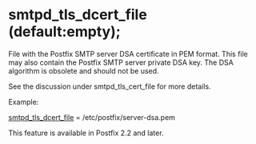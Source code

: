 # smtpd_tls_dcert_file (default:empty); 

 File with the Postfix SMTP server DSA certificate in PEM format.
This file may also contain the Postfix SMTP server private DSA key.
The DSA algorithm is obsolete and should not be used. 

 See the discussion under smtpd_tls_cert_file for more details.


 Example: 


<a href="postconf.5.html#smtpd_tls_dcert_file">smtpd_tls_dcert_file</a> = /etc/postfix/server-dsa.pem


 This feature is available in Postfix 2.2 and later.  


